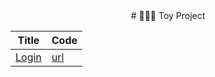 <div align="center">
# 🏄🏼‍♀️ Toy Project
  
| Title | Code | 
|  ---  | --- |
| [Login]() | [url]() |
